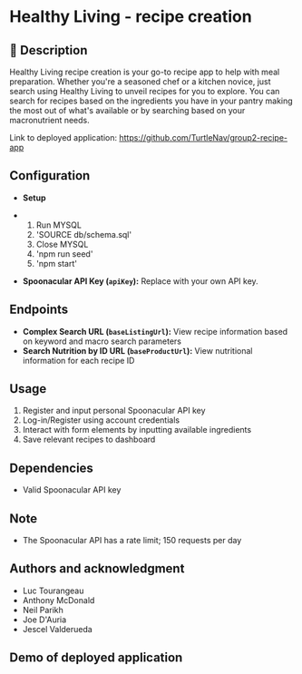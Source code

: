 # Healthy Living - recipe creation

## 📖 Description

Healthy Living recipe creation is your go-to recipe app to help with meal preparation. Whether you're a seasoned chef or a kitchen novice, just search using Healthy Living to unveil recipes for you to explore. You can search for recipes based on the ingredients you have in your pantry making the most out of what's available or by searching based on your macronutrient needs. 


Link to deployed application: https://github.com/TurtleNav/group2-recipe-app

## Configuration


- **Setup**
- 1. Run MYSQL
  2. 'SOURCE db/schema.sql'
  3. Close MYSQL
  4. 'npm run seed'
  5. 'npm start'


- **Spoonacular API Key (`apiKey`):** Replace with your own API key.


## Endpoints

- **Complex Search URL (`baseListingUrl`):** View recipe information based on keyword and macro search parameters
- **Search Nutrition by ID URL (`baseProductUrl`):** View nutritional information for each recipe ID



## Usage


1. Register and input personal Spoonacular API key
2. Log-in/Register using account credentials
3. Interact with form elements by inputting available ingredients 
4. Save relevant recipes to dashboard

## Dependencies

- Valid Spoonacular API key

## Note

- The Spoonacular API has a rate limit; 150 requests per day


## Authors and acknowledgment

- Luc Tourangeau
- Anthony McDonald
- Neil Parikh
- Joe D'Auria
- Jescel Valderueda

## Demo of deployed application

<!-- ![screen recording](./assets/images/Screen%20Recording.gif) -->

